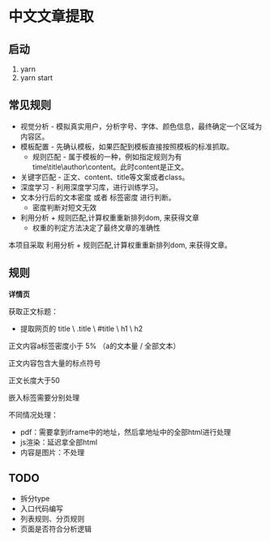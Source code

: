 # 中文文章提取

## 启动

1. yarn 
2. yarn start

## 常见规则

* 视觉分析 - 模拟真实用户，分析字号、字体、颜色信息，最终确定一个区域为内容区。
* 模板配置 - 先确认模板，如果匹配到模板直接按照模板的标准抓取。
  * 规则匹配 - 属于模板的一种，例如指定规则为有time\title\author\content。此时content是正文。
* 关键字匹配 - 正文、content、title等文案或者class。
* 深度学习 - 利用深度学习库，进行训练学习。
* 文本分行后的文本密度 或者 标签密度 进行判断。 
  * 密度判断对短文无效
* 利用分析 + 规则匹配,计算权重重新排列dom, 来获得文章
  * 权重的判定方法决定了最终文章的准确性


本项目采取 利用分析 + 规则匹配,计算权重重新排列dom, 来获得文章。

## 规则

**详情页**

获取正文标题：
  * 提取网页的 title \ .title \ #title \ h1 \ h2

正文内容a标签密度小于 5% （a的文本量 / 全部文本）

正文内容包含大量的标点符号

正文长度大于50

嵌入标签需要分别处理

不同情况处理：
* pdf：需要拿到iframe中的地址，然后拿地址中的全部html进行处理
* js渲染：延迟拿全部html
* 内容是图片：不处理

## TODO

* 拆分type
* 入口代码编写
* 列表规则、分页规则
* 页面是否符合分析逻辑